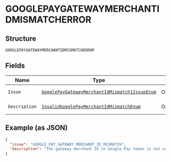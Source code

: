 
# GOOGLEPAYGATEWAYMERCHANTIDMISMATCHERROR

## Structure

`GOOGLEPAYGATEWAYMERCHANTIDMISMATCHERROR`

## Fields

| Name | Type | Tags | Description | Getter | Setter |
|  --- | --- | --- | --- | --- | --- |
| `Issue` | [`GooglePayGatewayMerchantIdMismatch1IssueEnum`](../../doc/models/google-pay-gateway-merchant-id-mismatch-1-issue-enum.md) | Optional | - | GooglePayGatewayMerchantIdMismatch1IssueEnum getIssue() | setIssue(GooglePayGatewayMerchantIdMismatch1IssueEnum issue) |
| `Description` | [`InvalidGooglePayMerchantIdMismatchEnum`](../../doc/models/invalid-google-pay-merchant-id-mismatch-enum.md) | Optional | - | InvalidGooglePayMerchantIdMismatchEnum getDescription() | setDescription(InvalidGooglePayMerchantIdMismatchEnum description) |

## Example (as JSON)

```json
{
  "issue": "GOOGLE_PAY_GATEWAY_MERCHANT_ID_MISMATCH",
  "description": "The gateway merchant ID in Google Pay token is not valid. This could be because the gateway merchant Id that was authorized by payer/buyer on Google Pay does not match with the API caller of the order."
}
```

